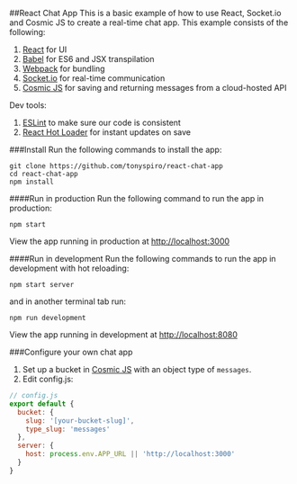##React Chat App
This is a basic example of how to use React, Socket.io and Cosmic JS to create a real-time chat app.  This example consists of the following:

1. [React](https://facebook.github.io/react/) for UI
2. [Babel](https://babeljs.io/) for ES6 and JSX transpilation
3. [Webpack](https://webpack.github.io/) for bundling
4. [Socket.io](http://socket.io/) for real-time communication
5. [Cosmic JS](https://cosmicjs.com) for saving and returning messages from a cloud-hosted API

Dev tools:

1. [ESLint](http://eslint.org/) to make sure our code is consistent
2. [React Hot Loader](https://github.com/gaearon/react-hot-loader) for instant updates on save

###Install
Run the following commands to install the app:
```
git clone https://github.com/tonyspiro/react-chat-app
cd react-chat-app
npm install
```
####Run in production
Run the following command to run the app in production:
```
npm start
```
View the app running in production at [http://localhost:3000](http://localhost:3000)

####Run in development
Run the following commands to run the app in development with hot reloading:
```
npm start server
```
and in another terminal tab run:
```
npm run development
```
View the app running in development at [http://localhost:8080](http://localhost:8080)

###Configure your own chat app
1. Set up a bucket in [Cosmic JS](https://cosmicjs.com) with an object type of `messages`.
2. Edit config.js:
```javascript
// config.js
export default {
  bucket: {
    slug: '[your-bucket-slug]',
    type_slug: 'messages'
  },
  server: {
    host: process.env.APP_URL || 'http://localhost:3000'
  }
}
```
